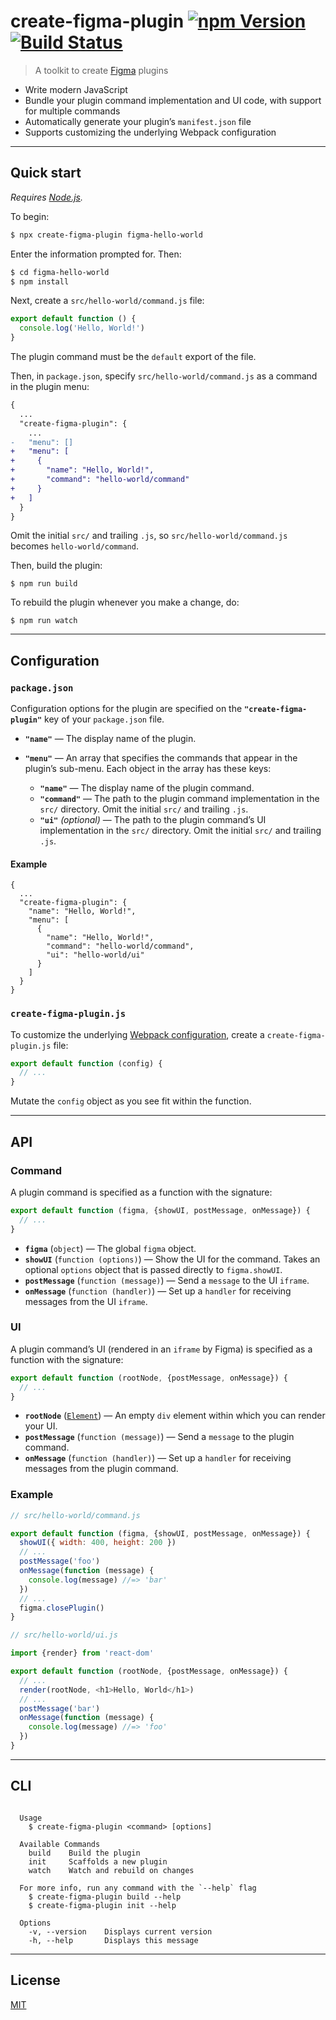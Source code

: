 # create-figma-plugin [![npm Version](https://img.shields.io/npm/v/create-figma-plugin.svg)](https://www.npmjs.org/package/create-figma-plugin) [![Build Status](https://img.shields.io/travis/yuanqing/create-figma-plugin.svg)](https://travis-ci.org/yuanqing/create-figma-plugin)

> A toolkit to create [Figma](https://figma.com) plugins

- Write modern JavaScript
- Bundle your plugin command implementation and UI code, with support for multiple commands
- Automatically generate your plugin’s `manifest.json` file
- Supports customizing the underlying Webpack configuration

---

## Quick start

*Requires [Node.js](https://nodejs.org/).*

To begin:

```sh
$ npx create-figma-plugin figma-hello-world
```

Enter the information prompted for. Then:

```sh
$ cd figma-hello-world
$ npm install
```

Next, create a `src/hello-world/command.js` file:

```js
export default function () {
  console.log('Hello, World!')
}
```

The plugin command must be the `default` export of the file.

Then, in `package.json`, specify `src/hello-world/command.js` as a command in the plugin menu:

```diff
{
  ...
  "create-figma-plugin": {
    ...
-   "menu": []
+   "menu": [
+     {
+       "name": "Hello, World!",
+       "command": "hello-world/command"
+     }
+   ]
  }
}
```

Omit the initial `src/` and trailing `.js`, so `src/hello-world/command.js` becomes `hello-world/command`.

Then, build the plugin:

```
$ npm run build
```

To rebuild the plugin whenever you make a change, do:

```
$ npm run watch
```

---

## Configuration

### `package.json`

Configuration options for the plugin are specified on the **`"create-figma-plugin"`** key of your `package.json` file.

- **`"name"`** — The display name of the plugin.
- **`"menu"`** — An array that specifies the commands that appear in the plugin’s sub-menu. Each object in the array has these keys:

    - **`"name"`** — The display name of the plugin command.
    - **`"command"`** — The path to the plugin command implementation in the `src/` directory. Omit the initial `src/` and trailing `.js`.
    - **`"ui"`** *(optional)* — The path to the plugin command’s UI implementation in the `src/` directory. Omit the initial `src/` and trailing `.js`.

#### Example

```
{
  ...
  "create-figma-plugin": {
    "name": "Hello, World!",
    "menu": [
      {
        "name": "Hello, World!",
        "command": "hello-world/command",
        "ui": "hello-world/ui"
      }
    ]
  }
}
```

### `create-figma-plugin.js`

To customize the underlying [Webpack configuration](https://webpack.js.org/configuration/), create a `create-figma-plugin.js` file:

```js
export default function (config) {
  // ...
}
```

Mutate the `config` object as you see fit within the function.

---

## API

### Command

A plugin command is specified as a function with the signature:

```js
export default function (figma, {showUI, postMessage, onMessage}) {
  // ...
}
```

- **`figma`** (`object`) — The global `figma` object.
- **`showUI`** (`function (options)`) — Show the UI for the command. Takes an optional `options` object that is passed directly to `figma.showUI`.
- **`postMessage`** (`function (message)`) — Send a `message` to the UI `iframe`.
- **`onMessage`** (`function (handler)`) — Set up a `handler` for receiving messages from the UI `iframe`.

### UI

A plugin command’s UI (rendered in an `iframe` by Figma) is specified as a function with the signature:

```js
export default function (rootNode, {postMessage, onMessage}) {
  // ...
}
```

- **`rootNode`** ([`Element`](https://developer.mozilla.org/en-US/docs/Web/API/Element)) — An empty `div` element within which you can render your UI.
- **`postMessage`** (`function (message)`) — Send a `message` to the plugin command.
- **`onMessage`** (`function (handler)`) — Set up a `handler` for receiving messages from the plugin command.

### Example

```js
// src/hello-world/command.js

export default function (figma, {showUI, postMessage, onMessage}) {
  showUI({ width: 400, height: 200 })
  // ...
  postMessage('foo')
  onMessage(function (message) {
    console.log(message) //=> 'bar'
  })
  // ...
  figma.closePlugin()
}
```

```js
// src/hello-world/ui.js

import {render} from 'react-dom'

export default function (rootNode, {postMessage, onMessage}) {
  // ...
  render(rootNode, <h1>Hello, World</h1>)
  // ...
  postMessage('bar')
  onMessage(function (message) {
    console.log(message) //=> 'foo'
  })
}
```

---

## CLI

```

  Usage
    $ create-figma-plugin <command> [options]

  Available Commands
    build    Build the plugin
    init     Scaffolds a new plugin
    watch    Watch and rebuild on changes

  For more info, run any command with the `--help` flag
    $ create-figma-plugin build --help
    $ create-figma-plugin init --help

  Options
    -v, --version    Displays current version
    -h, --help       Displays this message

```

---

## License

[MIT](LICENSE.md)
